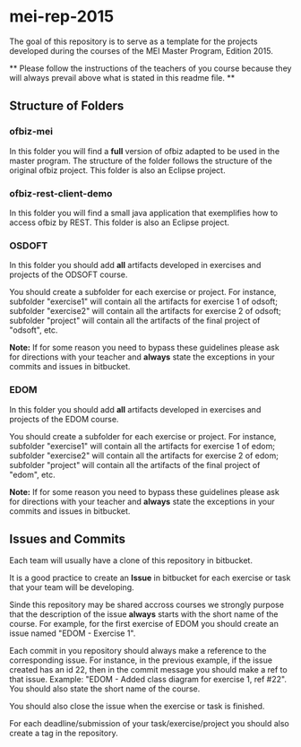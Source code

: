 # mei-rep-2015

The goal of this repository is to serve as a template for the projects developed during the courses of the MEI Master Program, Edition 2015.

** Please follow the instructions of the teachers of you course because they will always prevail above what is stated in this readme file. **
  
## Structure of Folders  

### ofbiz-mei 
In this folder you will find a **full** version of ofbiz adapted to be used in the master program. The structure of the folder follows the structure of the original ofbiz project.
This folder is also an Eclipse project.

### ofbiz-rest-client-demo
In this folder you will find a small java application that exemplifies how to access ofbiz by REST. 
This folder is also an Eclipse project.

### OSDOFT
In this folder you should add **all** artifacts developed in exercises and projects of the ODSOFT course.

You should create a subfolder for each exercise or project. For instance, subfolder "exercise1" will contain all the artifacts for exercise 1 of odsoft; subfolder "exercise2" will contain all the artifacts for exercise 2 of odsoft; subfolder "project" will contain all the artifacts of the final project of "odsoft", etc.  

**Note:** If for some reason you need to bypass these guidelines please ask for directions with your teacher and **always** state the exceptions in your commits and issues in bitbucket.

### EDOM


In this folder you should add **all** artifacts developed in exercises and projects of the EDOM course.

You should create a subfolder for each exercise or project. For instance, subfolder "exercise1" will contain all the artifacts for exercise 1 of edom; subfolder "exercise2" will contain all the artifacts for exercise 2 of edom; subfolder "project" will contain all the artifacts of the final project of "edom", etc.  

**Note:** If for some reason you need to bypass these guidelines please ask for directions with your teacher and **always** state the exceptions in your commits and issues in bitbucket.


## Issues and Commits

Each team will usually have a clone of this repository in bitbucket.

It is a good practice to create an **Issue** in bitbucket for each exercise or task that your team will be developing.

Sinde this repository may be shared accross courses we strongly purpose that the description of the issue **always** starts with the short name of the course. For example, for the first exercise of EDOM you should create an issue named "EDOM - Exercise 1".

Each commit in you repository should always make a reference to the corresponding issue. For instance, in the previous example, if the issue created has an id 22, then in the commit message you should make a ref to that issue. Example: "EDOM - Added class diagram for exercise 1, ref #22". You should also state the short name of the course.

You should also close the issue when the exercise or task is finished.

For each deadline/submission of your task/exercise/project you should also create a tag in the repository.






